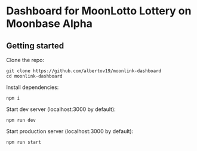 # Dashboard for MoonLotto Lottery on Moonbase Alpha
## Getting started

Clone the repo:

```
git clone https://github.com/albertov19/moonlink-dashboard
cd moonlink-dashboard
```

Install dependencies:

```
npm i
```

Start dev server (localhost:3000 by default):

```
npm run dev
```

Start production server (localhost:3000 by default):

```
npm run start
```
